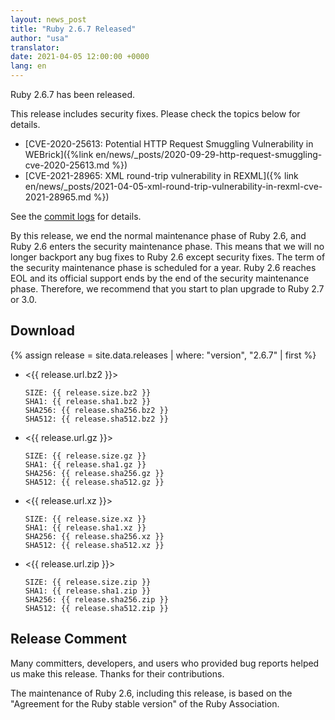 ```yaml
---
layout: news_post
title: "Ruby 2.6.7 Released"
author: "usa"
translator:
date: 2021-04-05 12:00:00 +0000
lang: en
---
```


Ruby 2.6.7 has been released.

This release includes security fixes.
Please check the topics below for details.

* [CVE-2020-25613: Potential HTTP Request Smuggling Vulnerability in WEBrick]({%link en/news/_posts/2020-09-29-http-request-smuggling-cve-2020-25613.md %})
* [CVE-2021-28965: XML round-trip vulnerability in REXML]({% link en/news/_posts/2021-04-05-xml-round-trip-vulnerability-in-rexml-cve-2021-28965.md %})

See the [commit logs](https://github.com/ruby/ruby/compare/v2_6_6...v2_6_7) for details.

By this release, we end the normal maintenance phase of Ruby 2.6,
and Ruby 2.6 enters the security maintenance phase.
This means that we will no longer backport any bug fixes to Ruby 2.6 except security fixes.
The term of the security maintenance phase is scheduled for a year.
Ruby 2.6 reaches EOL and its official support ends by the end of the security maintenance phase.
Therefore, we recommend that you start to plan upgrade to Ruby 2.7 or 3.0.

## Download

{% assign release = site.data.releases | where: "version", "2.6.7" | first %}

* <{{ release.url.bz2 }}>

      SIZE: {{ release.size.bz2 }}
      SHA1: {{ release.sha1.bz2 }}
      SHA256: {{ release.sha256.bz2 }}
      SHA512: {{ release.sha512.bz2 }}

* <{{ release.url.gz }}>

      SIZE: {{ release.size.gz }}
      SHA1: {{ release.sha1.gz }}
      SHA256: {{ release.sha256.gz }}
      SHA512: {{ release.sha512.gz }}

* <{{ release.url.xz }}>

      SIZE: {{ release.size.xz }}
      SHA1: {{ release.sha1.xz }}
      SHA256: {{ release.sha256.xz }}
      SHA512: {{ release.sha512.xz }}

* <{{ release.url.zip }}>

      SIZE: {{ release.size.zip }}
      SHA1: {{ release.sha1.zip }}
      SHA256: {{ release.sha256.zip }}
      SHA512: {{ release.sha512.zip }}

## Release Comment

Many committers, developers, and users who provided bug reports helped us make this release.
Thanks for their contributions.

The maintenance of Ruby 2.6, including this release, is based on the "Agreement for the Ruby stable version" of the Ruby Association.
